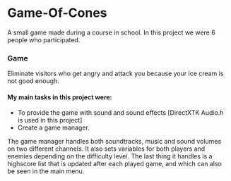 # Game-Of-Cones
A small game made during a course in school. In this project we were 6 people who participated.

### Game
Eliminate visitors who get angry and attack you because your ice cream is not good enough.

#### My main tasks in this project were:
- To provide the game with sound and sound effects [DirectXTK Audio.h is used in this project]
- Create a game manager.

The game manager handles both soundtracks, music and sound volumes on two different channels. It also sets variables for both players and enemies depending on the difficulty level. The last thing it handles is a highscore list that is updated after each played game, and which can also be seen in the main menu.
